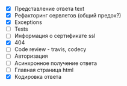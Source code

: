 - [X] Представление ответа text
- [X] Рефакторинг сервлетов (общий предок?)
- [X] Exceptions
- [ ] Tests
- [ ] Информация о сертификате ssl
- [X] 404
- [ ] Code review - travis, codecy
- [ ] Авторизация
- [ ] Асинхронное получение ответа
- [ ] Главная страница html
- [X] Кодировка ответа
